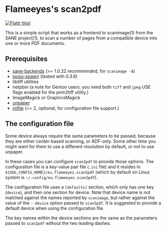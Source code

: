 Flameeyes's scan2pdf
====================

[![Flattr this!](http://api.flattr.com/button/flattr-badge-large.png)](https://flattr.com/thing/1059494)

This is a simple script that works as a frontend to scanimage(1) from
the SANE project[1], to scan a number of pages from a compatible
device into one or more PDF documents.

Prerequisites
-------------

 - [sane-backends](http://www.sane-project.org/) (>= 1.0.22
   recommended, for `scanimage -A`)
 - [posix-spawn](https://github.com/rtomayko/posix-spawn/) (tested with 0.3.6)
 - libtiff utilities
 - netpbm (a note for Gentoo users: you need both `tiff` and `jpeg`
   USE flags enabled for the pnm2tiff utility.)
 - ImageMagick or GraphicsMagick
 - [unpaper](https://github.com/Flameeyes/unpaper/)
 - [inifile](https://rubygems.org/gems/inifile) (>= 2, optional, for
   configuration file support.)

The configuration file
----------------------

Some device always require the same parameters to be passed, because
they are either center-based scanning, or ADF-only. Some other time
you might want for them to use a different resolution by default, or
not to use unpaper.

In these cases you can configure `scan2pdf` to provide those
options. The configuration file is a key-value pair file (`.ini` file)
and it resides in `${XDG_CONFIG_HOME}/eu.flameeyes.scan2pdf` (which by
default on Linux system is `~/.config/eu.flameeyes.scan2pdf`).

The configuration file uses a `[defaults]` section, which only has one
key (`device`), and then one section for device. Note that device name
is not matched against the names reported by `scanimage`, but rather
against the value of the `--device` option passed to `scan2pdf`. It is
suggested to provide a default device when using the configuration
file.

The key names within the device sections are the same as the
parameters passed to `scan2pdf` without the two leading dashes.
